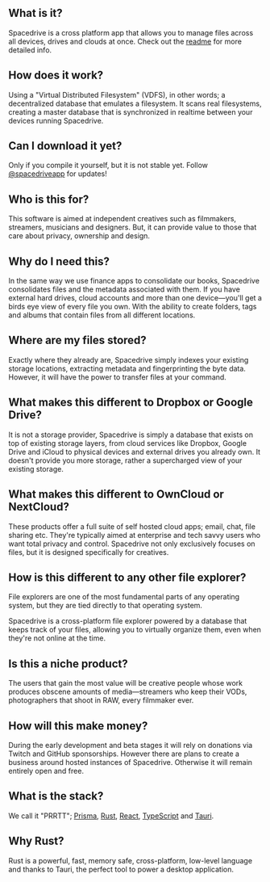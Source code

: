 ##  What is it?

Spacedrive is a cross platform app that allows you to manage files across all devices, drives and clouds at once. Check out the [readme](https://github.com/spacedriveapp) for more detailed info.

## How does it work?

Using a "Virtual Distributed Filesystem" (VDFS), in other words; a decentralized database that emulates a filesystem. It scans real filesystems, creating a master database that is synchronized in realtime between your devices running Spacedrive. 

## Can I download it yet?

Only if you compile it yourself, but it is not stable yet. Follow [@spacedriveapp](https://twitter.com/spacedriveapp) for updates!

## Who is this for?

This software is aimed at independent creatives such as filmmakers, streamers, musicians and designers. But, it can provide value to those that care about privacy, ownership and design.

## Why do I need this?

In the same way we use finance apps to consolidate our books, Spacedrive consolidates files and the metadata associated with them. If you have external hard drives, cloud accounts and more than one device—you'll get a birds eye view of every file you own. With the ability to create folders, tags and albums that contain files from all different locations. 

## Where are my files stored?

Exactly where they already are, Spacedrive simply indexes your existing storage locations, extracting metadata and fingerprinting the byte data. However, it will have the power to transfer files at your command.

## What makes this different to Dropbox or Google Drive?

It is not a storage provider, Spacedrive is simply a database that exists on top of existing storage layers, from cloud services like Dropbox, Google Drive and iCloud to physical devices and external drives you already own. It doesn't provide you more storage, rather a supercharged view of your existing storage.

## What makes this different to OwnCloud or NextCloud?

These products offer a full suite of self hosted cloud apps; email, chat, file sharing etc. They're typically aimed at enterprise and tech savvy users who want total privacy and control. Spacedrive not only exclusively focuses on files, but it is designed specifically for creatives. 

## How is this different to any other file explorer?

File explorers are one of the most fundamental parts of any operating system, but they are tied directly to that operating system.

Spacedrive is a cross-platform file explorer powered by a database that keeps track of your files, allowing you to virtually organize them, even when they're not online at the time.

## Is this a niche product?

The users that gain the most value will be creative people whose work produces obscene amounts of media—streamers who keep their VODs, photographers that shoot in RAW, every filmmaker ever.

## How will this make money?

During the early development and beta stages it will rely on donations via Twitch and GitHub sponsorships. However there are plans to create a business around hosted instances of Spacedrive. Otherwise it will remain entirely open and free. 

## What is the stack?

We call it "PRRTT"; [Prisma](), [Rust](), [React](), [TypeScript]() and [Tauri](). 

## Why Rust?

Rust is a powerful, fast, memory safe, cross-platform, low-level language and thanks to Tauri, the perfect tool to power a desktop application.


